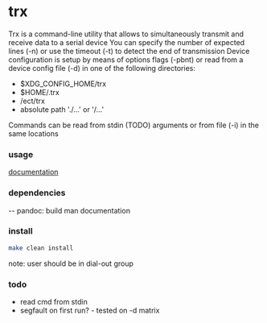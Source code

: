 # trx

Trx is a command-line utility that allows to simultaneously transmit and receive data to a serial device
You can specify the number of expected lines (-n) or use the timeout (-t) to detect the end of transmission
Device configuration is setup by means of options flags (-pbnt) or read from a device config file (-d) in one of the following directories:
- $XDG_CONFIG_HOME/trx
- $HOME/.trx
- /ect/trx
- absolute path './...' or '/...'

Commands can be read from stdin (TODO) arguments or from file (-i) in the same locations

### usage

[documentation](https://github.com/arnolievens/trx/blob/main/doc/trx.md)

### dependencies

-- pandoc: build man documentation

### install

```sh
make clean install
```
note: user should be in dial-out group

### todo
- read cmd from stdin
- segfault on first run? - tested on -d matrix
